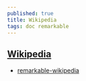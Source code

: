 ```yaml
---
published: true
title: Wikipedia
tags: doc remarkable
---
```

## [Wikipedia](https://www.wikipedia.org/)

- [remarkable-wikipedia](https://github.com/dps/remarkable-wikipedia)